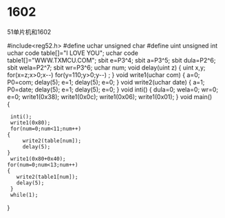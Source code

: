 1602
====

51单片机和1602


 #include<reg52.h>
 #define uchar unsigned char
 #define uint unsigned int
 uchar code table[]="I LOVE YOU";
 uchar code table1[]="WWW.TXMCU.COM";
 sbit e=P3^4;
 sbit a=P3^5;
 sbit dula=P2^6;
 sbit wela=P2^7;
 sbit wr=P3^6;
 uchar num;
 void delay(uint z)
 {
     uint x,y;
	 for(x=z;x>0;x--)
	    for(y=110;y>0;y--) ;
 }
 void write1(uchar com)
 {
     a=0;
	 P0=com;
	 delay(5);
	 e=1;
	 delay(5);
	 e=0;
 }
 void write2(uchar date)
 {
     a=1;
	 P0=date;
	 delay(5);
	 e=1;
	 delay(5);
	 e=0;
 }
 void inti()
 {
     dula=0;
	 wela=0;
	 wr=0;
	 e=0;
	 write1(0x38);
	 write1(0x0c);
	 write1(0x06);
	 write1(0x01);
 }
 void main()	 
 {
     
     inti();
	 write1(0x80);
	 for(num=0;num<11;num++)
	{    
	     write2(table[num]);
		 delay(5);
 	}
	 write1(0x80+0x40);
	for(num=0;num<13;num++)
	{    
	   write2(table1[num]);
	   delay(5);
	 }
	 while(1);
	
}
